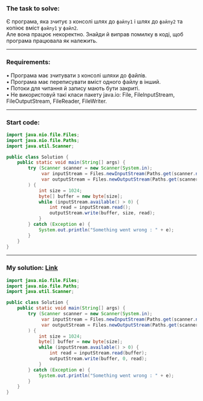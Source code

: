 ### **The task to solve:**  

Є програма, яка зчитує з консолі шлях до `файлу1` і шлях до `файлу2` та копіює вміст `файлу1` у `файл2`.  
Але вона працює некоректно. Знайди й виправ помилку в коді, щоб програма працювала як належить.

---

### **Requirements:**  

• Програма має зчитувати з консолі шляхи до файлів.  
• Програма має переписувати вміст одного файлу в інший.  
• Потоки для читання й запису мають бути закриті.  
• Не використовуй такі класи пакету java.іо: File, FilelnputStream, FileOutputStream, FileReader, FileWriter.

---

### **Start code:**  

```java
import java.nio.file.Files;
import java.nio.file.Paths;
import java.util.Scanner;

public class Solution {
    public static void main(String[] args) {
        try (Scanner scanner = new Scanner(System.in);
             var inputStream = Files.newInputStream(Paths.get(scanner.nextLine()));
             var outputStream = Files.newOutputStream(Paths.get(scanner.nextLine()))
        ) {
            int size = 1024;
            byte[] buffer = new byte[size];
            while (inputStream.available() > 0) {
                int read = inputStream.read();
                outputStream.write(buffer, size, read);
            }
        } catch (Exception e) {
            System.out.println("Something went wrong : " + e);
        }
    }
}
```

---

### **My solution: [Link](./src/Solution.java)**  

```java
import java.nio.file.Files;
import java.nio.file.Paths;
import java.util.Scanner;

public class Solution {
    public static void main(String[] args) {
        try (Scanner scanner = new Scanner(System.in);
             var inputStream = Files.newInputStream(Paths.get(scanner.nextLine()));
             var outputStream = Files.newOutputStream(Paths.get(scanner.nextLine()))
        ) {
            int size = 1024;
            byte[] buffer = new byte[size];
            while (inputStream.available() > 0) {
                int read = inputStream.read(buffer);
                outputStream.write(buffer, 0, read);
            }
        } catch (Exception e) {
            System.out.println("Something went wrong : " + e);
        }
    }
}
```

